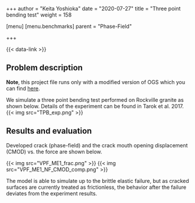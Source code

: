 +++
author = "Keita Yoshioka"
date = "2020-07-27"
title = "Three point bending test"
weight = 158

[menu]
  [menu.benchmarks]
    parent = "Phase-Field"

+++

{{< data-link >}}

## Problem description

**Note**, this project file runs only with a modified version of OGS
which you can find [here](https://github.com/KeitaYoshioka/ogs/tree/H2M_phasefield).

We simulate a three point bending test performed on Rockville granite as shown below. Details of the experiment can be found in Tarok et al. 2017.
{{< img src="TPB_exp.png" >}}

## Results and evaluation

Developed crack (phase-field) and the crack mouth opening displacement (CMOD) vs. the force are shown below.

{{< img src="VPF_ME1_frac.png" >}}
{{< img src="VPF_ME1_NF_CMOD_comp.png" >}}

The model is able to simulate up to the brittle elastic failure, but as cracked surfaces are currently treated as frictionless, the behavior after the failure deviates from the experiment results.
